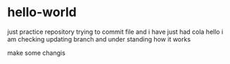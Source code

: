 # hello-world
just practice repository
trying to commit file and i have just had cola
hello i am checking updating branch and under standing how it works

make some changis